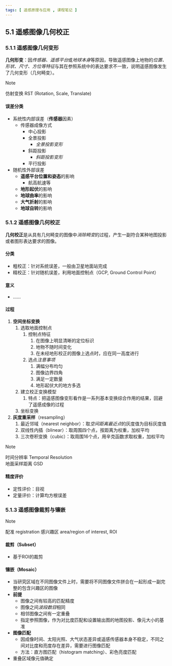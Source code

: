 ```yaml
---
tags: [ 遥感原理与应用 , 课程笔记 ]
---
```


## 5.1 遥感图像几何校正
### 5.1.1 遥感图像几何变形
**几何形变**：因*传感器、遥感平台*或*地球本身*等原因，导致遥感图像上地物的*位置、形状、尺寸、方位等特征*与其在参照系统中的表达要求不一致，说明遥感图像发生了几何变形（几何畸变）。

>[!note]
>仿射变换 RST (Rotation, Scale, Translate)

#### 误差分类
- 系统性内部误差（**传感器**因素）
	- 传感器成像方式
		- 中心投影
		- 全景投影
			- *全景投影变形*
		- 斜距投影
			- *斜距投影变形*
		- 平行投影
- 随机性外部误差
	- **遥感平台位置和姿态**的影响
		- 航高航速等
	- **地形起伏**的影响
	- **地球曲率**的影响
	- **大气折射**的影响
	- **地球自转**的影响

### 5.1.2 遥感图像几何校正
**几何校正**是从具有几何畸变的图像中*消除畸变*的过程，产生一副符合某种地图投影或者图形表达要求的图像。

#### 分类
- 粗校正：针对系统误差，一般由卫星地面站完成
- 精校正：针对随机误差，利用地面控制点（GCP, Ground Control Point）

#### 意义
- ……

#### 过程
1. **空间坐标变换**
	1. 选取地面控制点
		1. 控制点特征
			1. 在图像上明显清晰的定位标识
			2. 地物不随时间变化
			3. 在未经地形校正的图像上选点时，应在同一高度进行
		2. 选点*注意事项*
			1. 满幅分布均匀
			2. 图像边界四角
			3. 满足一定数量
			4. 地形起伏大的地方多选
	2. 建立校正变换模型
		1. 特点：把遥感图像变形看作是一系列基本变换综合作用的结果，回避了遥感成像的过程
	3. 坐标变换
2. **灰度重采样**（resampling）
	1. 最近邻域（nearest neighbor）：取*空间距离最近点*的灰度值为目标灰度值
	2. 双线性内插（blinear）：取周围四个点，按距离为权重，加权平均
	3. 三次卷积变换（cubic）：取周围16个点，用辛克函数求取权重，加权平均

> [!note]
>时间分辨率 Temporal Resolution   
>地面采样距离 GSD

#### 精度评价
- 定性评价：目视
- 定量评价：计算均方根误差

### 5.1.3 遥感图像裁剪与镶嵌
>[!note]
>配准 registration
>感兴趣区 area/region of interest, ROI

#### 裁剪（Subset）
- 基于ROI的裁剪

#### 镶嵌（Mosaic）
- 当研究区域在不同图像文件上时，需要将不同图像文件拼合在一起形成一副完整的包含兴趣区的图像
- **前提**
	- 图像之间有较高的匹配精度
	- 图像之间*波段数目*相同
	- 相邻图像之间有一定重叠
	- 指定参照图像，作为对比度匹配和设置输出图的地图投影、像元大小的基准
- **图像匹配**
	- 因成像时间、太阳光照、大气状态差异或遥感传感器本身不稳定，不同之间对比度和亮度存在差异，需要进行图像匹配
	- 方法：直方图匹配（histogram matching）、彩色亮度匹配
- 重叠区域像元值确定
